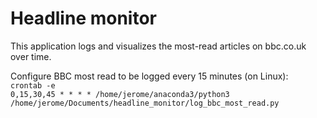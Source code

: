# Headline monitor

This application logs and visualizes the most-read articles on bbc.co.uk over time.

Configure BBC most read to be logged every 15 minutes (on Linux):  
`crontab -e`  
`0,15,30,45 * * * * /home/jerome/anaconda3/python3 /home/jerome/Documents/headline_monitor/log_bbc_most_read.py`
